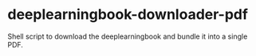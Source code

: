 # deeplearningbook-downloader-pdf
Shell script to download the deeplearningbook and bundle it into a single PDF.
